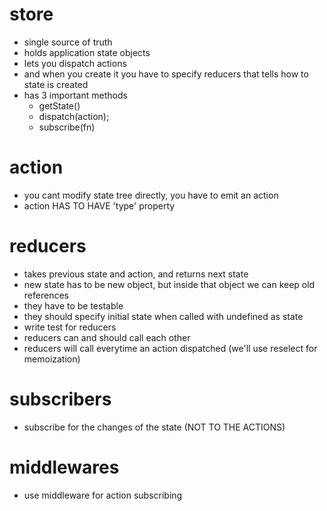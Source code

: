# store
- single source of truth
- holds application state objects
- lets you dispatch actions
- and when you create it you have to specify reducers that tells how to state is created
- has 3 important methods
  - getState()
  - dispatch(action);
  - subscribe(fn)

# action
- you cant modify state tree directly, you have to emit an action
- action HAS TO HAVE 'type' property

# reducers
- takes previous state and action, and returns next state
- new state has to be new object, but inside that object we can keep old references
- they have to be testable
- they should specify initial state when called with undefined as state
- write test for reducers
- reducers can and should call each other
- reducers will call everytime an action dispatched (we'll use reselect for memoization)

# subscribers
- subscribe for the changes of the state (NOT TO THE ACTIONS)

# middlewares
- use middleware for action subscribing
